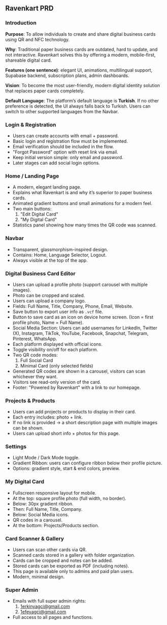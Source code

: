 ## Ravenkart PRD

### Introduction
**Purpose**: To allow individuals to create and share digital business cards using QR and NFC technology.

**Why**: Traditional paper business cards are outdated, hard to update, and not interactive. Ravenkart solves this by offering a modern, mobile-first, shareable digital card.

**Features (one sentence)**: elegant UI, animations, multilingual support, Supabase backend, subscription plans, admin dashboards.

**Vision**: To become the most user-friendly, modern digital identity solution that replaces paper cards completely.

**Default Language**: The platform’s default language is **Turkish**. If no other preference is detected, the UI always falls back to Turkish. Users can switch to other supported languages from the Navbar.

### Login & Registration
- Users can create accounts with email + password.
- Basic login and registration flow must be implemented.
- Email verification should be included in the flow.
- "Forgot Password" option with reset link via email.
- Keep initial version simple: only email and password.
- Later stages can add social login options.

### Home / Landing Page
- A modern, elegant landing page.
- Explains what Ravenkart is and why it’s superior to paper business cards.
- Animated gradient buttons and small animations for a modern feel.
- Two main buttons:
  1. "Edit Digital Card"
  2. "My Digital Card"
- Statistics panel showing how many times the QR code was scanned.

### Navbar
- Transparent, glassmorphism-inspired design.
- Contains: Home, Language Selector, Logout.
- Always visible at the top of the app.

### Digital Business Card Editor
- Users can upload a profile photo (support carousel with multiple images).
- Photo can be cropped and scaled.
- Users can upload a company logo.
- Fields: Full Name, Title, Company, Phone, Email, Website.
- Save button to export user info as `.vcf` file.
- Button to save card as an icon on device home screen. (Icon = first profile photo, Name = Full Name).
- Social Media Section: Users can add usernames for LinkedIn, Twitter (X), Instagram, TikTok, YouTube, Facebook, Snapchat, Telegram, Pinterest, WhatsApp.
- Each platform displayed with official icons.
- Toggle visibility on/off for each platform.
- Two QR code modes:
  1. Full Social Card
  2. Minimal Card (only selected fields)
- Generated QR codes are shown in a carousel, visitors can scan whichever they want.
- Visitors see read-only version of the card.
- Footer: "Powered by Ravenkart" with a link to our homepage.

### Projects & Products
- Users can add projects or products to display in their card.
- Each entry includes: photo + link.
- If no link is provided → a short description page with multiple images can be shown.
- Users can upload short info + photos for this page.

### Settings
- Light Mode / Dark Mode toggle.
- Gradient Ribbon: users can configure ribbon below their profile picture.
- Options: gradient style, start & end colors, preview.

### My Digital Card
- Fullscreen responsive layout for mobile.
- At the top: square profile photo (full width, no border).
- Below: 30px gradient ribbon.
- Then: Full Name, Title, Company.
- Below: Social Media icons.
- QR codes in a carousel.
- At the bottom: Projects/Products section.

### Card Scanner & Gallery
- Users can scan other cards via QR.
- Scanned cards stored in a gallery with folder organization.
- Cards can be cropped and notes can be added.
- Stored cards can be exported as PDF (including notes).
- This page is available only to admins and paid plan users.
- Modern, minimal design.

### Super Admin
- Emails with full super admin rights:
  1. 1erkinyagci@gmail.com
  2. 1efeyagci@gmail.com
- Full access to all pages and functions.

